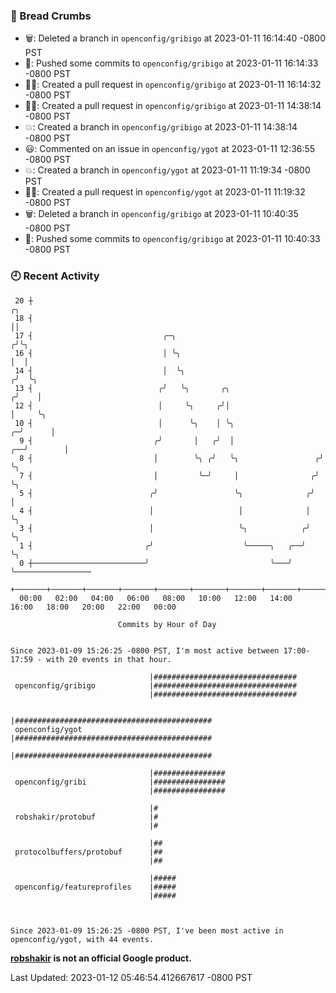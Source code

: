 ### 🍞 Bread Crumbs

 * 🗑: Deleted a branch in `openconfig/gribigo` at 2023-01-11 16:14:40 -0800 PST
 * 🚢: Pushed some commits to `openconfig/gribigo` at 2023-01-11 16:14:33 -0800 PST
 * ✍🏼: Created a pull request in `openconfig/gribigo` at 2023-01-11 16:14:32 -0800 PST
 * ✍🏼: Created a pull request in `openconfig/gribigo` at 2023-01-11 14:38:14 -0800 PST
 * 💥: Created a branch in `openconfig/gribigo` at 2023-01-11 14:38:14 -0800 PST
 * 😃: Commented on an issue in `openconfig/ygot` at 2023-01-11 12:36:55 -0800 PST
 * 💥: Created a branch in `openconfig/ygot` at 2023-01-11 11:19:34 -0800 PST
 * ✍🏼: Created a pull request in `openconfig/ygot` at 2023-01-11 11:19:32 -0800 PST
 * 🗑: Deleted a branch in `openconfig/gribigo` at 2023-01-11 10:40:35 -0800 PST
 * 🚢: Pushed some commits to `openconfig/gribigo` at 2023-01-11 10:40:33 -0800 PST

### 🕘 Recent Activity
```
 20 ┼                                                                        ╭╮
 18 ┤                                                                        ││
 17 ┤                             ╭─╮                                       ╭╯╰╮
 16 ┤                             │ ╰╮                                      │  │
 14 ┤                             │  ╰╮                                    ╭╯  ╰╮
 13 ┤                            ╭╯   ╰╮       ╭╮                         ╭╯    │
 12 ┤                            │     ╰╮     ╭╯│                         │     ╰╮
 10 ┤                            │      ╰╮    │ ╰╮                      ╭─╯      │
  9 ┤                           ╭╯       │   ╭╯  │                   ╭──╯        │
  8 ┤                           │        ╰╮ ╭╯   ╰╮                 ╭╯           ╰╮
  7 ┤                           │         ╰─╯     │                ╭╯             ╰╮
  5 ┤                          ╭╯                 ╰╮              ╭╯               │
  4 ┤                          │                   │              │                ╰╮
  3 ┤                          │                   ╰╮            ╭╯                 ╰╮
  1 ┤                         ╭╯                    ╰─────╮   ╭──╯                   ╰╮
  0 ┼─────────────────────────╯                           ╰───╯                       ╰─────────────────
    +───────+───────+───────+───────+───────+───────+───────+───────+───────+───────+───────+───────+────
  00:00   02:00   04:00   06:00   08:00   10:00   12:00   14:00   16:00   18:00   20:00   22:00   00:00   

						Commits by Hour of Day


Since 2023-01-09 15:26:25 -0800 PST, I'm most active between 17:00-17:59 - with 20 events in that hour.

```



```
                               |################################
 openconfig/gribigo            |################################
                               |################################

                               |############################################
 openconfig/ygot               |############################################
                               |############################################

                               |################
 openconfig/gribi              |################
                               |################

                               |#
 robshakir/protobuf            |#
                               |#

                               |##
 protocolbuffers/protobuf      |##
                               |##

                               |#####
 openconfig/featureprofiles    |#####
                               |#####



Since 2023-01-09 15:26:25 -0800 PST, I've been most active in openconfig/ygot, with 44 events.

```
**[robshakir](mailto:robjs@google.com) is not an official Google product.**  


Last Updated: 2023-01-12 05:46:54.412667617 -0800 PST
